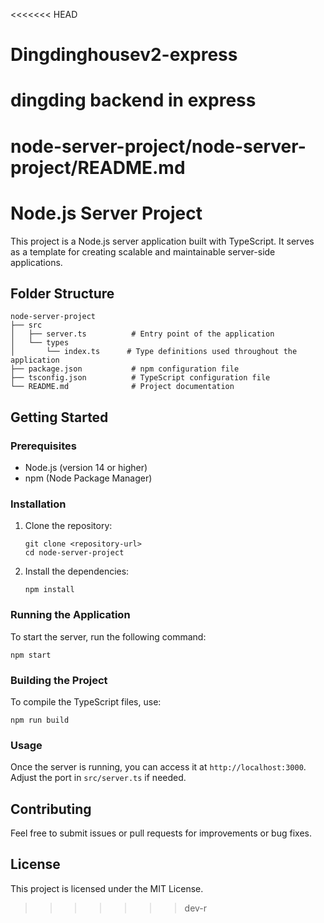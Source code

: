 <<<<<<< HEAD
# Dingdinghousev2-express
dingding backend in express
=======
# node-server-project/node-server-project/README.md

# Node.js Server Project

This project is a Node.js server application built with TypeScript. It serves as a template for creating scalable and maintainable server-side applications.

## Folder Structure

```
node-server-project
├── src
│   ├── server.ts          # Entry point of the application
│   └── types
│       └── index.ts      # Type definitions used throughout the application
├── package.json           # npm configuration file
├── tsconfig.json          # TypeScript configuration file
└── README.md              # Project documentation
```

## Getting Started

### Prerequisites

- Node.js (version 14 or higher)
- npm (Node Package Manager)

### Installation

1. Clone the repository:
   ```
   git clone <repository-url>
   cd node-server-project
   ```

2. Install the dependencies:
   ```
   npm install
   ```

### Running the Application

To start the server, run the following command:
```
npm start
```

### Building the Project

To compile the TypeScript files, use:
```
npm run build
```

### Usage

Once the server is running, you can access it at `http://localhost:3000`. Adjust the port in `src/server.ts` if needed.

## Contributing

Feel free to submit issues or pull requests for improvements or bug fixes. 

## License

This project is licensed under the MIT License.
>>>>>>> dev-r
